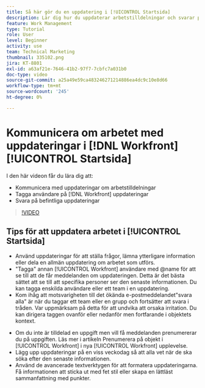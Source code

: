 ```yaml
---
title: Så här gör du en uppdatering i [!UICONTROL Startsida]
description: Lär dig hur du uppdaterar arbetstilldelningar och svarar på befintliga uppdateringar. Tagg [!DNL Workfront] användare i uppdateringar så att de meddelas om kommunikationen.
feature: Work Management
type: Tutorial
role: User
level: Beginner
activity: use
team: Technical Marketing
thumbnail: 335102.png
jira: KT-8801
exl-id: a63af21e-7646-41b2-97f7-7cbfc7a031b0
doc-type: video
source-git-commit: a25a49e59ca483246271214886ea4dc9c10e8d66
workflow-type: tm+mt
source-wordcount: '245'
ht-degree: 0%

---
```


# Kommunicera om arbetet med uppdateringar i [!DNL Workfront] [!UICONTROL Startsida]

I den här videon får du lära dig att:

* Kommunicera med uppdateringar om arbetstilldelningar
* Tagga användare på [!DNL Workfront] uppdateringar
* Svara på befintliga uppdateringar

>[!VIDEO](https://video.tv.adobe.com/v/335102/?quality=12&learn=on)

## Tips för att uppdatera arbetet i [!UICONTROL Startsida]

* Använd uppdateringar för att ställa frågor, lämna ytterligare information eller dela en allmän uppdatering om arbetet som utförs.
* &quot;Tagga&quot; annan [!UICONTROL Workfront] användare med @name för att se till att de får meddelanden om uppdateringen. Detta är det bästa sättet att se till att specifika personer ser den senaste informationen. Du kan tagga enskilda användare eller ett team i en uppdatering.
* Kom ihåg att motsvarigheten till det ökända e-postmeddelandet&quot;svara alla&quot; är när du taggar ett team eller en grupp och fortsätter att svara i tråden. Var uppmärksam på detta för att undvika att orsaka irritation. Du kan dirigera taggen ovanför eller nedanför men fortfarande i objektets kontext.

<!---
paragraph below needs a hyperlink to an article
--->

* Om du inte är tilldelad en uppgift men vill få meddelanden prenumererar du på uppgiften. Läs mer i artikeln Prenumerera på objekt i [!UICONTROL Workfront] i nya [!UICONTROL Workfront] upplevelse.
* Lägg upp uppdateringar på en viss veckodag så att alla vet när de ska söka efter den senaste informationen.
* Använd de avancerade textverktygen för att formatera uppdateringarna. Få informationen att sticka ut med fet stil eller skapa en lättläst sammanfattning med punkter.

<!---
learn more URLs
--->
